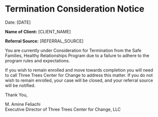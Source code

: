 # Termination Consideration Notice

Date: [DATE]

**Name of Client:** [CLIENT_NAME]

**Referral Source:** [REFERRAL_SOURCE]

You are currently under Consideration for Termination from the Safe Families, Healthy Relationships Program due to a failure to adhere to the program rules and expectations.

If you wish to remain enrolled and move towards completion you will need to call Three Trees Center for Change to address this matter. If you do not wish to remain enrolled, your case will be closed, and your referral source will be notified.

Thank You,

M. Amine Feliachi  
Executive Director of Three Trees Center for Change, LLC
